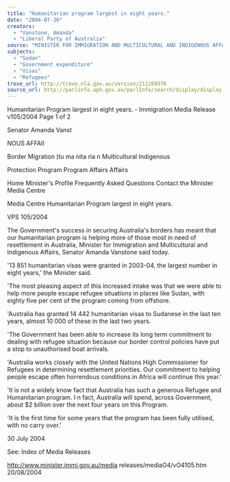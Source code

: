 ```yaml
---
title: "Humanitarian program largest in eight years."
date: "2004-07-30"
creators:
  - "Vanstone, Amanda"
  - "Liberal Party of Australia"
source: "MINISTER FOR IMMIGRATION AND MULTICULTURAL AND INDIGENOUS AFFAIRS"
subjects:
  - "Sudan"
  - "Government expenditure"
  - "Visas"
  - "Refugees"
trove_url: http://trove.nla.gov.au/version/211269376
source_url: http://parlinfo.aph.gov.au/parlInfo/search/display/display.w3p;query=Id%3A%22media/pressrel/PUHD6%22
---
```


  Humanitarian Program largest in eight years. - Immigration Media Release v105/2004 Page 1 of 2 

  Senator Amanda Vanst 

  NOUS AFFAII 

  Border Migration )tu ma nita ria n Multicultural Indigenous 

  Protection Program Program Affairs Affairs 

  Home Minister's Profile Frequently Asked Questions Contact the Minister Media Centre 

  Media Centre  Humanitarian Program largest in eight years. 

  VPS 105/2004 

  The Government's success in securing Australia's borders has meant that our humanitarian  program is helping more of those most in need of resettlement in Australia, Minister for  Immigration and Multicultural and Indigenous Affairs, Senator Amanda Vanstone said today. 

  '13 851 humanitarian visas were granted in 2003-04, the largest number in eight years,' the  Minister said. 

  'The most pleasing aspect of this increased intake was that we were able to help more people  escape refugee situations in places like Sudan, with eighty five per cent of the program  coming from offshore. 

  'Australia has granted 14 442 humanitarian visas to Sudanese in the last ten years, almost  10 000 of these in the last two years. 

  'The Government has been able to increase its long term commitment to dealing with refugee  situation because our border control policies have put a stop to unauthorised boat arrivals. 

  'Australia works closely with the United Nations High Commissioner for Refugees in  determining resettlement priorities. Our commitment to helping people escape often  horrendous conditions in Africa will continue this year.' 

  'It is not a widely know fact that Australia has such a generous Refugee and Humanitarian  program. I n  fact, Australia will spend, across Government, about $2 billion over the next four  years on this Program. 

  'It is the first time for some years that the program has been fully utilised, with no carry  over.' 

  30 July 2004 

  See:  Index of Media Releases 

  http://www.minister.immi.gov.au/media releases/mediaO4/vO4105.htm 20/08/2004 


